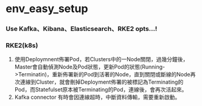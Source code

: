 # env_easy_setup
### Use Kafka、Kibana、Elasticsearch、RKE2 opts...!

### RKE2(k8s)
1. 使用Deploymnent佈署Pod，若Clusters中的一Node關閉，過幾分鐘後，Master會自動偵測Node及Pod狀態，更新Pod的狀態(Running->Terminatin)，重新佈署新的Pod到活著的Node，直到關閉或斷線的Node再次連線到Cluster，就會刪掉Deployment佈署的被標記為Terminating的Pod，而Statefulset原本被Terminating的Pod，連線後，會再次活起來。
2. Kafka connector 有時會因連線超時，中斷資料傳輸，需要重新啟動。

